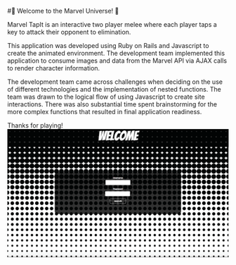 #:small_blue_diamond: Welcome to the Marvel Universe! :small_blue_diamond:

Marvel TapIt is an interactive two player melee where each player taps a key to attack
their opponent to elimination.  

This application was developed using Ruby on Rails and Javascript to create the animated environment.  The development team implemented this application to consume images and data from the Marvel API via AJAX calls to render character information.

The development team came across challenges when deciding on the use of different technologies and the implementation of nested functions. The team was drawn to the logical flow of using Javascript to create site interactions. There was also substantial time spent brainstorming for the more complex functions that resulted in final application readiness.

Thanks for playing!
<img src="mtiapp.gif">
